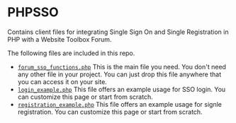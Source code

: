 PHPSSO
======

Contains client files for integrating Single Sign On and Single Registration in PHP with a Website Toolbox Forum.

The following files are included in this repo.

* [`forum_sso_functions.php`](https://github.com/webtoolbox/PHPSSO/blob/master/forum_sso_functions.php)
  This is the main file you need. You don't need any other file in your project. You can just drop this file anywhere that you can access it on your site.
* [`login_example.php`](https://github.com/webtoolbox/PHPSSO/blob/master/login_example.php)
  This file offers an example usage for SSO login. You can customize this page or start from scratch.
* [`registration_example.php`](https://github.com/webtoolbox/PHPSSO/blob/master/registration_example.php)
  This file offers an example usage for signle registration. You can customize this page or start from scratch.
  
  
  
 